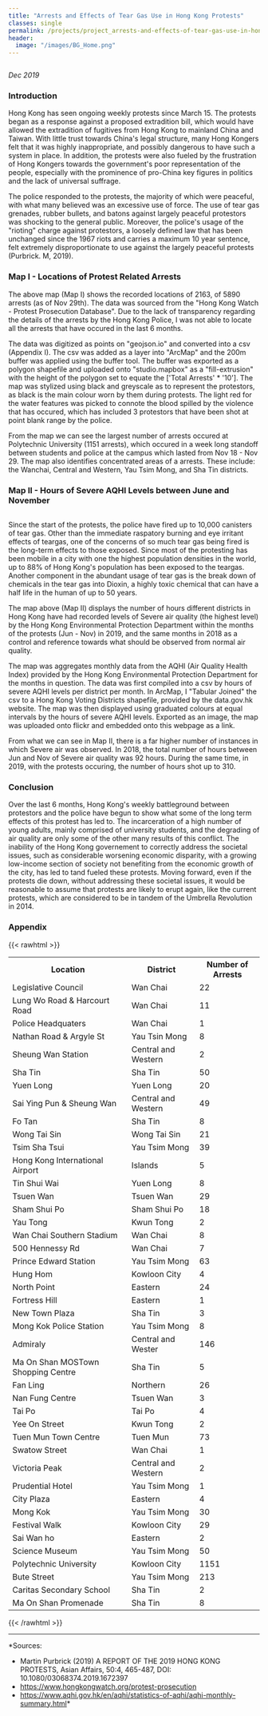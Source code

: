 ```yaml
---
title: "Arrests and Effects of Tear Gas Use in Hong Kong Protests"
classes: single
permalink: /projects/project_arrests-and-effects-of-tear-gas-use-in-hong-kong-protests/
header:
  image: "/images/BG_Home.png"
---
```


<img src="{{ site.url }}{{ site.baseurl }}/images/project_arrests-and-effects-of-tear-gas-use-in-hong-kong-protests/banner.jpg" alt="">

*Dec 2019*

### Introduction

Hong Kong has seen ongoing weekly protests since March 15. The protests began as a response against a proposed extradition bill, which would have allowed the extradition of fugitives from Hong Kong to mainland China and Taiwan. With little trust towards China's legal structure, many Hong Kongers felt that it was highly inappropriate, and possibly dangerous to have such a system in place. In addition, the protests were also fueled by the frustration of Hong Kongers towards the government's poor representation of the people, especially with the prominence of pro-China key figures in politics and the lack of universal suffrage.

The police responded to the protests, the majority of which were peaceful, with what many believed was an excessive use of force. The use of tear gas grenades, rubber bullets, and batons against largely peaceful protestors was shocking to the general public. Moreover, the police's usage of the "rioting" charge against protestors, a loosely defined law that has been unchanged since the 1967 riots and carries a maximum 10 year sentence, felt extremely disproportionate to use against the largely peaceful protests (Purbrick. M, 2019).


### Map I - Locations of Protest Related Arrests

<INSERT MAPBOX MAP>

The above map (Map I) shows the recorded locations of 2163, of 5890 arrests (as of Nov 29th). The data was sourced from the "Hong Kong Watch - Protest Prosecution Database". Due to the lack of transparency regarding the details of the arrests by the Hong Kong Police, I was not able to locate all the arrests that have occured in the last 6 months.

The data was digitized as points on "geojson.io" and converted into a csv (Appendix I). The csv was added as a layer into "ArcMap" and the 200m buffer was applied using the buffer tool. The buffer was exported as a polygon shapefile and uploaded onto "studio.mapbox" as a "fill-extrusion" with the height of the polygon set to equate the ['Total Arrests' * '10']. The map was stylized using black and greyscale as to represent the protestors, as black is the main colour worn by them during protests. The light red for the water features was picked to connote the blood spilled by the violence that has occured, which has included 3 protestors that have been shot at point blank range by the police.

From the map we can see the largest number of arrests occured at Polytechnic University (1151 arrests), which occured in a week long standoff between students and police at the campus which lasted from Nov 18 - Nov 29. The map also identifies concentrated areas of a arrests. These include: the Wanchai, Central and Western, Yau Tsim Mong, and Sha Tin districts.


### Map II - Hours of Severe AQHI Levels between June and November
<img src="{{ site.url }}{{ site.baseurl }}/images/project_arrests-and-effects-of-tear-gas-use-in-hong-kong-protests/AQHI.jpg" alt="">

Since the start of the protests, the police have fired up to 10,000 canisters of tear gas. Other than the immediate raspatory burning and eye irritant effects of teargas, one of the concerns of so much tear gas being fired is the long-term effects to those exposed. Since most of the protesting has been mobile in a city with one the highest population densities in the world, up to 88% of Hong Kong's population has been exposed to the teargas. Another component in the abundant usage of tear gas is the break down of chemicals in the tear gas into Dioxin, a highly toxic chemical that can have a half life in the human of up to 50 years.

The map above (Map II) displays the number of hours different districts in Hong Kong have had recorded levels of Severe air quality (the highest level) by the Hong Kong Environmental Protection Department within the months of the protests (Jun - Nov) in 2019, and the same months in 2018 as a control and reference towards what should be observed from normal air quality.

The map was aggregates monthly data from the AQHI (Air Quality Health Index) provided by the Hong Kong Environmental Protection Department for the months in question. The data was first compiled into a csv by hours of severe AQHI levels per district per month. In ArcMap, I "Tabular Joined" the csv to a Hong Kong Voting Districts shapefile, provided by the data.gov.hk website. The map was then displayed using graduated colours at equal intervals by the hours of severe AQHI levels. Exported as an image, the map was uploaded onto flickr and embedded onto this webpage as a link.

From what we can see in Map II, there is a far higher number of instances in which Severe air was observed. In 2018, the total number of hours between Jun and Nov of Severe air quality was 92 hours. During the same time, in 2019, with the protests occuring, the number of hours shot up to 310.

### Conclusion
Over the last 6 months, Hong Kong's weekly battleground between protestors and the police have begun to show what some of the long term effects of this protest has led to. The incarceration of a high number of young adults, mainly comprised of university students, and the degrading of air quality are only some of the other many results of this conflict. The inability of the Hong Kong governement to correctly address the societal issues, such as considerable worsening economic disparity, with a growing low-income section of society not benefiting from the economic growth of the city, has led to tand fueled these protests. Moving forward, even if the protests die down, without addressing these societal issues, it would be reasonable to assume that protests are likely to erupt again, like the current protests, which are considered to be in tandem of the Umbrella Revolution in 2014.

### Appendix
{{< rawhtml >}}
<table>
		<tr>
			<th>Location</th>
			<th>District</th>
			<th>Number of Arrests</th>
		</tr>
		<tr>
			<td>Legislative Council</td>
			<td>Wan Chai</td>
			<td>22</td>
		</tr>
		<tr>
			<td>Lung Wo Road & Harcourt Road</td>
			<td>Wan Chai</td>
			<td>11</td>
		</tr>
		<tr>
			<td>Police Headquaters</td>
			<td>Wan Chai</td>
			<td>1</td>
		</tr>
		<tr>
			<td>Nathan Road & Argyle St</td>
			<td>Yau Tsin Mong</td>
			<td>8</td>
		</tr>
		<tr>
			<td>Sheung Wan Station</td>
			<td>Central and Western</td>
			<td>2</td>
		</tr>
		<tr>
			<td>Sha Tin</td>
			<td>Sha Tin</td>
			<td>50</td>
		</tr>
		<tr>
			<td>Yuen Long</td>
			<td>Yuen Long</td>
			<td>20</td>
		</tr>
		<tr>
			<td>Sai Ying Pun & Sheung Wan</td>
			<td>Central and Western</td>
			<td>49</td>
		</tr>
		<tr>
			<td>Fo Tan</td>
			<td>Sha Tin</td>
			<td>8</td>
		</tr>
		<tr>
			<td>Wong Tai Sin</td>
			<td>Wong Tai Sin</td>
			<td>21</td>
		</tr>
		<tr>
			<td>Tsim Sha Tsui</td>
			<td>Yau Tsim Mong</td>
			<td>39</td>
		</tr>
		<tr>
			<td>Hong Kong International Airport</td>
			<td>Islands</td>
			<td>5</td>
		</tr>
		<tr>
			<td>Tin Shui Wai</td>
			<td>Yuen Long</td>
			<td>8</td>
		</tr>
		<tr>
			<td>Tsuen Wan</td>
			<td>Tsuen Wan</td>
			<td>29</td>
		</tr>
		<tr>
			<td>Sham Shui Po</td>
			<td>Sham Shui Po</td>
			<td>18</td>
		</tr>
		<tr>
			<td>Yau Tong</td>
			<td>Kwun Tong</td>
			<td>2</td>
		</tr>
		<tr>
			<td>Wan Chai Southern Stadium</td>
			<td>Wan Chai</td>
			<td>8</td>
		</tr>
		<tr>
			<td>500 Hennessy Rd</td>
			<td>Wan Chai</td>
			<td>7</td>
		</tr>
		<tr>
			<td>Prince Edward Station</td>
			<td>Yau Tsim Mong</td>
			<td>63</td>
		</tr>
		<tr>
			<td>Hung Hom</td>
			<td>Kowloon City</td>
			<td>4</td>
		</tr>
		<tr>
			<td>North Point</td>
			<td>Eastern</td>
			<td>24</td>
		</tr>
		<tr>
			<td>Fortress Hill</td>
			<td>Eastern</td>
			<td>1</td>
		</tr>
		<tr>
			<td>New Town Plaza</td>
			<td>Sha Tin</td>
			<td>3</td>
		</tr>
		<tr>
			<td>Mong Kok Police Station</td>
			<td>Yau Tsim Mong</td>
			<td>8</td>
		</tr>
		<tr>
			<td>Admiraly</td>
			<td>Central and Wester</td>
			<td>146</td>
		</tr>
		<tr>
			<td>Ma On Shan MOSTown Shopping Centre</td>
			<td>Sha Tin</td>
			<td>5</td>
		</tr>
		<tr>
			<td>Fan Ling</td>
			<td>Northern</td>
			<td>26</td>
		</tr>
		<tr>
			<td>Nan Fung Centre</td>
			<td>Tsuen Wan</td>
			<td>3</td>
		</tr>
		<tr>
			<td>Tai Po</td>
			<td>Tai Po</td>
			<td>4</td>
		</tr>
		<tr>
			<td>Yee On Street</td>
			<td>Kwun Tong</td>
			<td>2</td>
		</tr>
		<tr>
			<td>Tuen Mun Town Centre</td>
			<td>Tuen Mun</td>
			<td>73</td>
		</tr>
		<tr>
			<td>Swatow Street</td>
			<td>Wan Chai</td>
			<td>1</td>
		</tr>
		<tr>
			<td>Victoria Peak</td>
			<td>Central and Western</td>
			<td>2</td>
		</tr>
		<tr>
			<td>Prudential Hotel</td>
			<td>Yau Tsim Mong</td>
			<td>1</td>
		</tr>
		<tr>
			<td>City Plaza</td>
			<td>Eastern</td>
			<td>4</td>
		</tr>
		<tr>
			<td>Mong Kok</td>
			<td>Yau Tsim Mong</td>
			<td>30</td>
		</tr>
		<tr>
			<td>Festival Walk</td>
			<td>Kowloon City</td>
			<td>29</td>
		</tr>
		<tr>
			<td>Sai Wan ho</td>
			<td>Eastern</td>
			<td>2</td>
		</tr>
		<tr>
			<td>Science Museum</td>
			<td>Yau Tsim Mong</td>
			<td>50</td>
		</tr>
		<tr>
			<td>Polytechnic University</td>
			<td>Kowloon City</td>
			<td>1151</td>
		</tr>
		<tr>
			<td>Bute Street</td>
			<td>Yau Tsim Mong</td>
			<td>213</td>
		</tr>
		<tr>
			<td>Caritas Secondary School</td>
			<td>Sha Tin</td>
			<td>2</td>
		</tr>
		<tr>
			<td>Ma On Shan Promenade</td>
			<td>Sha Tin</td>
			<td>8</td>
		</tr>
	</table>
{{< /rawhtml >}}


---
*Sources:
* Martin Purbrick (2019) A REPORT OF THE 2019 HONG KONG PROTESTS,
Asian Affairs, 50:4, 465-487, DOI: 10.1080/03068374.2019.1672397
* https://www.hongkongwatch.org/protest-prosecution
* https://www.aqhi.gov.hk/en/aqhi/statistics-of-aqhi/aqhi-monthly-summary.html*
